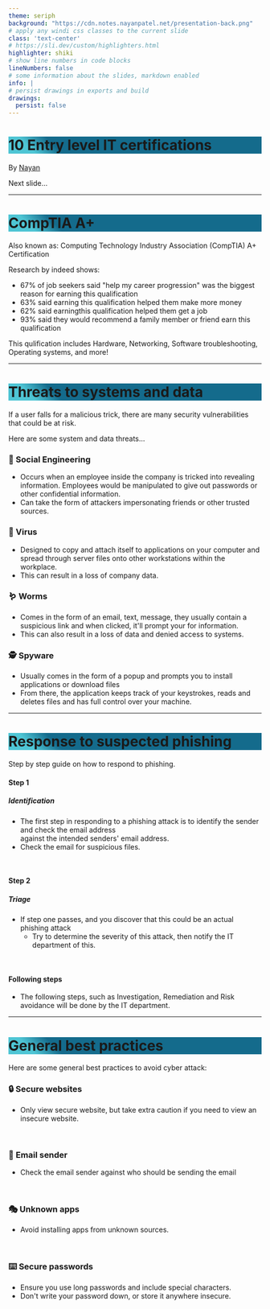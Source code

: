```yaml
---
theme: seriph
background: "https://cdn.notes.nayanpatel.net/presentation-back.png"
# apply any windi css classes to the current slide
class: 'text-center'
# https://sli.dev/custom/highlighters.html
highlighter: shiki
# show line numbers in code blocks
lineNumbers: false
# some information about the slides, markdown enabled
info: |
# persist drawings in exports and build
drawings:
  persist: false
---
```


# 10 Entry level IT certifications

By [Nayan](https://nayanpatel.net)

<div class="pt-12">
  <span @click="$slidev.nav.next" class="px-2 py-1 rounded cursor-pointer" hover="bg-white bg-opacity-10">
    Next slide... <carbon:arrow-right class="inline"/>
  </span>
</div>

<div class="abs-br m-6 flex gap-2">
  <a href="https://github.com/PatelN123/Digital-Support-Notes/tree/main/Presentations" target="_blank" alt="GitHub"
    class="text-xl icon-btn opacity-50 !border-none !hover:text-white">
    <carbon-logo-github />
  </a>
</div>

---

# CompTIA A+ <Description />


Also known as: Computing Technology Industry Association (CompTIA) A+ Certification <br />

<div class="grid grid-cols-1">

Research by indeed shows:
- 67% of job seekers said "help my career progression" was the biggest reason for earning this qualification
- 63% said earning this qualification helped them make more money
- 62% said earningthis qualification helped them get a job
- 93% said they would recommend a family member or friend earn this qualification

This qulification includes Hardware, Networking, Software troubleshooting, Operating systems, and more!
<br>

</div>

<style>
h1 {
  background-color: #2B90B6;
  background-image: linear-gradient(45deg, #4EC5D4 10%, #146b8c 20%);
  background-size: 100%;
}
</style>

---

# Threats to systems and data <MarkerCore />

If a user falls for a malicious trick, there are many security vulnerabilities that could be at risk. <br>

Here are some system and data threats...

<div class="grid grid-cols-2 gap-x-2"><div>

<div v-click>

### 👷 Social Engineering

- Occurs when an employee inside the company is tricked into revealing information. Employees would be manipulated to give out passwords or other confidential information. 
- Can take the form of attackers impersonating friends or other trusted sources. 

</div>

<div v-click>

### 🦠 Virus

- Designed to copy and attach itself to applications on your computer and spread through server files onto other workstations within the workplace. 
- This can result in a loss of company data. 

</div>


</div><div>

<div v-click>

### 🪱 Worms

- Comes in the form of an email, text, message, they usually contain a suspicious link and when clicked, it'll prompt your for information.
- This can also result in a loss of data and denied access to systems.

</div>

<div v-click>

### 🕵️ Spyware

- Usually comes in the form of a popup and prompts you to install applications or download files
- From there, the application keeps track of your keystrokes, reads and deletes files and has full control over your machine.

</div>
</div></div>


---

# Response to suspected phishing <MarkerPattern />

Step by step guide on how to respond to phishing.

<div v-click>

#### Step 1
##### **Identification**
- The first step in responding to a phishing attack is to identify the sender and check the email address 
<br> against the intended senders' email address.
- Check the email for suspicious files. 

</div>

<br>

<div v-click>

#### Step 2
##### **Triage**
- If step one passes, and you discover that this could be an actual phishing attack
  - Try to determine the severity of this attack, then notify the IT department of this. 

</div>

<br>

<div v-click>

#### Following steps
- The following steps, such as Investigation, Remediation and Risk avoidance will be done by the IT department. 

</div>


<style>

  .slidev-vclick-target {
    -webkit-transition-property: opacity;
    -o-transition-property: opacity;
    transition-property: opacity;
    -webkit-transition-timing-function: cubic-bezier(.4,0,.2,1);
    -o-transition-timing-function: cubic-bezier(.4,0,.2,1);
    transition-timing-function: cubic-bezier(0.4, 0, 0.2, 1);
    -webkit-transition-duration: .15s;
    -o-transition-duration: .15s;
    transition-duration: .15s;
    -webkit-transition-duration: .1s;
    -o-transition-duration: .1s;
    transition-duration: .1s;
    box-shadow: rgb(236 72 153 / 34%) 0px 0px 0px 3px;
    border-radius: 10px;
    padding: 10px;
    background-color: #1b1b1b;
    width: max-content;
  }

</style>

---

# General best practices <Tips />

Here are some general best practices to avoid cyber attack:

<div>

<div v-click>

### 🔒 Secure websites

- Only view secure website, but take extra caution if you need to view an insecure website.

</div>

<br>

<div v-click>

### 📮 Email sender

- Check the email sender against who should be sending the email

</div>

<br>

<div>

<div v-click>

### 🎭 Unknown apps

- Avoid installing apps from unknown sources. 

</div>

<br>

<div v-click>

### ⌨️ Secure passwords

- Ensure you use long passwords and include special characters. 
- Don't write your password down, or store it anywhere insecure. 

</div>
</div></div>

<style>

  .slidev-vclick-target {
    -webkit-transition-property: opacity;
    -o-transition-property: opacity;
    transition-property: opacity;
    -webkit-transition-timing-function: cubic-bezier(.4,0,.2,1);
    -o-transition-timing-function: cubic-bezier(.4,0,.2,1);
    transition-timing-function: cubic-bezier(0.4, 0, 0.2, 1);
    -webkit-transition-duration: .15s;
    -o-transition-duration: .15s;
    transition-duration: .15s;
    -webkit-transition-duration: .1s;
    -o-transition-duration: .1s;
    transition-duration: .1s;
    box-shadow: #5690d957 0px 0px 0px 3px;
    border-radius: 10px;
    padding: 10px;
    background-color: #1b1b1b;
    width: max-content;
  }

</style>
